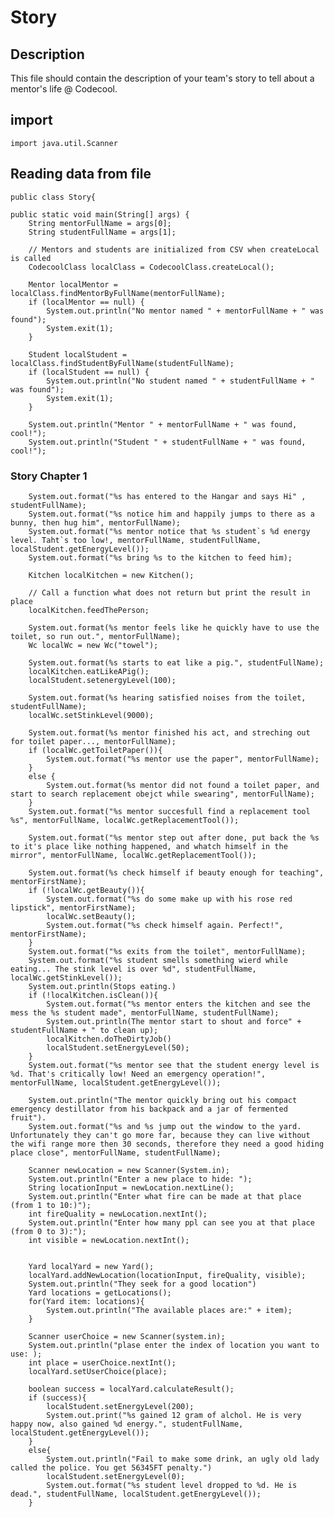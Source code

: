 # Story

## Description

This file should contain the description of your team's story to tell about a mentor's life @ Codecool.

## import

`import java.util.Scanner`

## Reading data from file

    public class Story{ 

    public static void main(String[] args) {
        String mentorFullName = args[0];
        String studentFullName = args[1];

        // Mentors and students are initialized from CSV when createLocal is called
        CodecoolClass localClass = CodecoolClass.createLocal();

        Mentor localMentor = localClass.findMentorByFullName(mentorFullName);
        if (localMentor == null) {
            System.out.println("No mentor named " + mentorFullName + " was found");
            System.exit(1);
        }

        Student localStudent = localClass.findStudentByFullName(studentFullName);
        if (localStudent == null) {
            System.out.println("No student named " + studentFullName + " was found");
            System.exit(1);
        }

        System.out.println("Mentor " + mentorFullName + " was found, cool!");
        System.out.println("Student " + studentFullName + " was found, cool!");

### Story Chapter 1

        System.out.format("%s has entered to the Hangar and says Hi" , studentFullName);
        System.out.format("%s notice him and happily jumps to there as a bunny, then hug him", mentorFullName);
        System.out.format("%s mentor notice that %s student`s %d energy level. Taht`s too low!, mentorFullName, studentFullName, localStudent.getEnergyLevel());
        System.out.format("%s bring %s to the kitchen to feed him);

        Kitchen localKitchen = new Kitchen();

        // Call a function what does not return but print the result in place
        localKitchen.feedThePerson;

        System.out.format(%s mentor feels like he quickly have to use the toilet, so run out.", mentorFullName);
        Wc localWc = new Wc("towel");

        System.out.format(%s starts to eat like a pig.", studentFullName);
        localKitchen.eatLikeAPig();
        localStudent.setenergyLevel(100);
        
        System.out.format(%s hearing satisfied noises from the toilet, studentFullName);
        localWc.setStinkLevel(9000);
        
        System.out.format(%s mentor finished his act, and streching out for toilet paper..., mentorFullName);
        if (localWc.getToiletPaper()){
            System.out.format("%s mentor use the paper", mentorFullName);
        }
        else {
            System.out.format(%s mentor did not found a toilet paper, and start to search replacement obejct while swearing", mentorFullName);
        }
        System.out.format("%s mentor succesfull find a replacement tool %s", mentorFullName, localWc.getReplacementTool());

        System.out.format("%s mentor step out after done, put back the %s to it's place like nothing happened, and whatch himself in the mirror", mentorFullName, localWc.getReplacementTool());

        System.out.format(%s check himself if beauty enough for teaching", mentorFirstName);
        if (!localWc.getBeauty()){
            System.out.format("%s do some make up with his rose red lipstick", mentorFirstName);
            localWc.setBeauty();
            System.out.format("%s check himself again. Perfect!", mentorFirstName);
        }
        System.out.format("%s exits from the toilet", mentorFullName);
        System.out.format("%s student smells something wierd while eating... The stink level is over %d", studentFullName, localWc.getStinkLevel());
        System.out.println(Stops eating.)
        if (!localKitchen.isClean()){
            System.out.format("%s mentor enters the kitchen and see the mess the %s student made", mentorFullName, studentFullName);
            System.out.println(The mentor start to shout and force" + studentFullName + " to clean up);
            localKitchen.doTheDirtyJob()
            localStudent.setEnergyLevel(50);
        }
        System.out.format("%s mentor see that the student energy level is %d. That's critically low! Need an emergency operation!", mentorFullName, localStudent.getEnergyLevel());

        System.out.println("The mentor quickly bring out his compact emergency destillator from his backpack and a jar of fermented fruit").
        System.out.format("%s and %s jump out the window to the yard. Unfortunately they can't go more far, because they can live without the wifi range more then 30 seconds, therefore they need a good hiding place close", mentorFullName, studentFullName);
        
        Scanner newLocation = new Scanner(System.in);
        System.out.println("Enter a new place to hide: ");
        String locationInput = newLocation.nextLine();
        System.out.println("Enter what fire can be made at that place (from 1 to 10:)");
        int fireQuality = newLocation.nextInt();
        System.out.println("Enter how many ppl can see you at that place (from 0 to 3):");
        int visible = newLocation.nextInt();


        Yard localYard = new Yard();
        localYard.addNewLocation(locationInput, fireQuality, visible);
        System.out.println("They seek for a good location")
        Yard locations = getLocations();
        for(Yard item: locations){
            System.out.println("The available places are:" + item);
        }

        Scanner userChoice = new Scanner(system.in);
        System.out.println("plase enter the index of location you want to use: );
        int place = userChoice.nextInt();
        localYard.setUserChoice(place);

        boolean success = localYard.calculateResult();
        if (success){
            localStudent.setEnergyLevel(200);
            System.out.print("%s gained 12 gram of alchol. He is very happy now, also gained %d energy.", studentFullName, localStudent.getEnergyLevel());
        }
        else{
            System.out.println("Fail to make some drink, an ugly old lady called the police. You get 56345FT penalty.")
            localStudent.setEnergyLevel(0);
            System.out.format("%s student level dropped to %d. He is dead.", studentFullName, localStudent.getEnergyLevel());
        }
        










